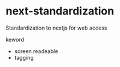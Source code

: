 # next-standardization
Standardization to nextjs for web access 

keword
- screen readeable
- tagging
